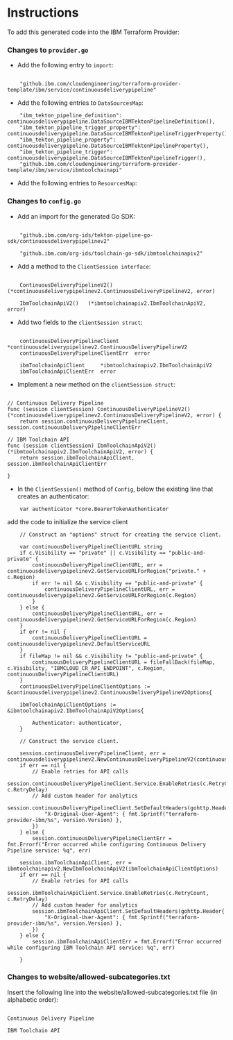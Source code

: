 # Instructions

To add this generated code into the IBM Terraform Provider:

### Changes to `provider.go`

- Add the following entry to `import`:
```

	"github.ibm.com/cloudengineering/terraform-provider-template/ibm/service/continuousdeliverypipeline"
```

- Add the following entries to `DataSourcesMap`:
```
    "ibm_tekton_pipeline_definition": continuousdeliverypipeline.DataSourceIBMTektonPipelineDefinition(),
    "ibm_tekton_pipeline_trigger_property": continuousdeliverypipeline.DataSourceIBMTektonPipelineTriggerProperty(),
    "ibm_tekton_pipeline_property": continuousdeliverypipeline.DataSourceIBMTektonPipelineProperty(),
    "ibm_tekton_pipeline_trigger": continuousdeliverypipeline.DataSourceIBMTektonPipelineTrigger(),
	"github.ibm.com/cloudengineering/terraform-provider-template/ibm/service/ibmtoolchainapi"

```

- Add the following entries to `ResourcesMap`:


### Changes to `config.go`

- Add an import for the generated Go SDK:
```

    "github.ibm.com/org-ids/tekton-pipeline-go-sdk/continuousdeliverypipelinev2"

    "github.ibm.com/org-ids/toolchain-go-sdk/ibmtoolchainapiv2"

```

- Add a method to the `ClientSession interface`:
```

    ContinuousDeliveryPipelineV2()   (*continuousdeliverypipelinev2.ContinuousDeliveryPipelineV2, error)

    IbmToolchainApiV2()   (*ibmtoolchainapiv2.IbmToolchainApiV2, error)

```

- Add two fields to the `clientSession struct`:
```

    continuousDeliveryPipelineClient     *continuousdeliverypipelinev2.ContinuousDeliveryPipelineV2
    continuousDeliveryPipelineClientErr  error

    ibmToolchainApiClient     *ibmtoolchainapiv2.IbmToolchainApiV2
    ibmToolchainApiClientErr  error

```

- Implement a new method on the `clientSession struct`:
```

// Continuous Delivery Pipeline
func (session clientSession) ContinuousDeliveryPipelineV2() (*continuousdeliverypipelinev2.ContinuousDeliveryPipelineV2, error) {
    return session.continuousDeliveryPipelineClient, session.continuousDeliveryPipelineClientErr

// IBM Toolchain API
func (session clientSession) IbmToolchainApiV2() (*ibmtoolchainapiv2.IbmToolchainApiV2, error) {
    return session.ibmToolchainApiClient, session.ibmToolchainApiClientErr

}
```

- In the `ClientSession()` method of `Config`, below the existing line that creates an authenticator:
```
    var authenticator *core.BearerTokenAuthenticator
```
  add the code to initialize the service client
```
    // Construct an "options" struct for creating the service client.

    var continuousDeliveryPipelineClientURL string
    if c.Visibility == "private" || c.Visibility == "public-and-private" {
        continuousDeliveryPipelineClientURL, err = continuousdeliverypipelinev2.GetServiceURLForRegion("private." + c.Region)
        if err != nil && c.Visibility == "public-and-private" {
            continuousDeliveryPipelineClientURL, err = continuousdeliverypipelinev2.GetServiceURLForRegion(c.Region)
        }
    } else {
        continuousDeliveryPipelineClientURL, err = continuousdeliverypipelinev2.GetServiceURLForRegion(c.Region)
    }
    if err != nil {
        continuousDeliveryPipelineClientURL = continuousdeliverypipelinev2.DefaultServiceURL
    }
    if fileMap != nil && c.Visibility != "public-and-private" {
		continuousDeliveryPipelineClientURL = fileFallBack(fileMap, c.Visibility, "IBMCLOUD_CR_API_ENDPOINT", c.Region, continuousDeliveryPipelineClientURL)
	}
    continuousDeliveryPipelineClientOptions := &continuousdeliverypipelinev2.ContinuousDeliveryPipelineV2Options{

    ibmToolchainApiClientOptions := &ibmtoolchainapiv2.IbmToolchainApiV2Options{

        Authenticator: authenticator,
    }

    // Construct the service client.

    session.continuousDeliveryPipelineClient, err = continuousdeliverypipelinev2.NewContinuousDeliveryPipelineV2(continuousDeliveryPipelineClientOptions)
    if err == nil {
        // Enable retries for API calls
        session.continuousDeliveryPipelineClient.Service.EnableRetries(c.RetryCount, c.RetryDelay)
        // Add custom header for analytics
        session.continuousDeliveryPipelineClient.SetDefaultHeaders(gohttp.Header{
            "X-Original-User-Agent": { fmt.Sprintf("terraform-provider-ibm/%s", version.Version) },
        })
    } else {
        session.continuousDeliveryPipelineClientErr = fmt.Errorf("Error occurred while configuring Continuous Delivery Pipeline service: %q", err)

    session.ibmToolchainApiClient, err = ibmtoolchainapiv2.NewIbmToolchainApiV2(ibmToolchainApiClientOptions)
    if err == nil {
        // Enable retries for API calls
        session.ibmToolchainApiClient.Service.EnableRetries(c.RetryCount, c.RetryDelay)
        // Add custom header for analytics
        session.ibmToolchainApiClient.SetDefaultHeaders(gohttp.Header{
            "X-Original-User-Agent": { fmt.Sprintf("terraform-provider-ibm/%s", version.Version) },
        })
    } else {
        session.ibmToolchainApiClientErr = fmt.Errorf("Error occurred while configuring IBM Toolchain API service: %q", err)

    }
```

### Changes to website/allowed-subcategories.txt  

Insert the following line into the website/allowed-subcategories.txt file (in alphabetic order):

```

Continuous Delivery Pipeline

IBM Toolchain API

``` 
